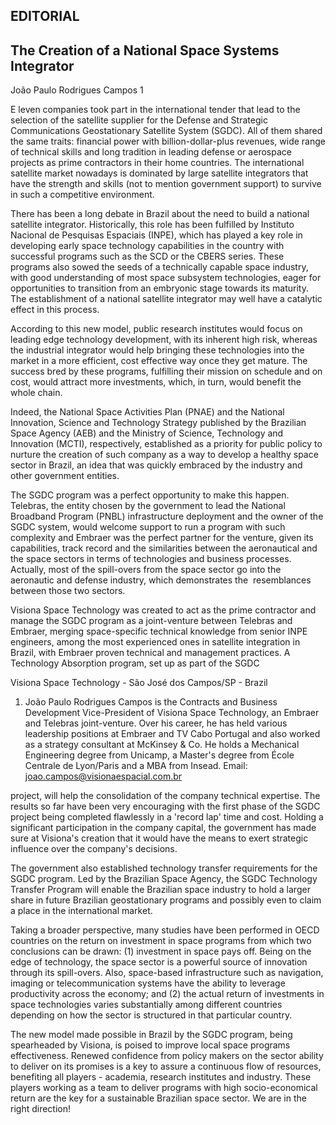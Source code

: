 ## EDITORIAL

## The Creation of a National Space Systems Integrator

João Paulo Rodrigues Campos 1

E leven companies took part in the international tender that lead to the selection of the satellite supplier for the Defense and Strategic Communications Geostationary Satellite System (SGDC). All of them shared the same traits: financial power with billion-dollar-plus revenues, wide range of  technical  skills  and  long  tradition  in  leading  defense or  aerospace  projects  as  prime  contractors  in  their  home countries.  The  international  satellite  market  nowadays  is dominated by large satellite integrators that have the strength and skills (not to mention government support) to survive in such a competitive environment.

There has been a long debate in Brazil about the need to build a national satellite integrator. Historically, this role has been  fulfilled  by  Instituto  Nacional  de  Pesquisas  Espaciais (INPE),  which  has  played  a  key  role  in  developing  early space technology capabilities in the country with successful programs  such  as  the  SCD  or  the  CBERS  series.  These programs also sowed the seeds of a technically capable space industry, with good understanding of most space subsystem technologies,  eager  for  opportunities  to  transition  from  an embryonic stage towards its maturity. The establishment of a national satellite integrator may well have a catalytic effect in this process.

According to this new model, public research institutes would focus on leading edge technology development, with its inherent high risk, whereas the industrial integrator would help bringing these technologies into the market in a more efficient, cost effective way once they get mature. The success bred by these programs, fulfilling their mission on schedule and on cost, would attract more investments, which, in turn, would benefit the whole chain.

Indeed, the National Space Activities Plan (PNAE) and the National Innovation, Science and Technology Strategy published  by  the  Brazilian  Space  Agency  (AEB)  and  the Ministry  of  Science,  Technology  and  Innovation  (MCTI), respectively,    established  as  a  priority  for  public  policy  to nurture the creation of such company as a way to develop a  healthy  space  sector  in  Brazil,  an  idea  that  was  quickly embraced by the industry and other government entities.

The SGDC program was a perfect opportunity to make this happen. Telebras, the entity chosen by the government to lead the National Broadband Program (PNBL) infrastructure deployment  and  the  owner  of  the  SGDC  system,  would welcome support  to  run  a  program  with  such  complexity and Embraer was the perfect partner for the venture, given its capabilities, track record and the similarities between the aeronautical and the space sectors in terms of technologies and  business  processes.  Actually,  most  of  the  spill-overs from  the  space  sector  go  into  the  aeronautic  and  defense industry,  which  demonstrates  the  resemblances  between those two sectors.

Visiona Space Technology  was created to act as the prime contractor and manage the SGDC program as a joint-venture between Telebras and Embraer, merging space-specific technical  knowledge  from  senior  INPE  engineers,  among the most experienced ones in satellite integration in Brazil, with  Embraer proven technical and management practices. A Technology Absorption program, set up as part of the SGDC

Visiona Space Technology - São José dos Campos/SP - Brazil

1. João Paulo Rodrigues Campos is the Contracts and Business Development Vice-President of Visiona Space Technology, an Embraer and Telebras joint-venture. Over his career, he has held various leadership positions at Embraer and TV Cabo Portugal and also worked as a strategy consultant at McKinsey &amp; Co. He holds a Mechanical Engineering degree from Unicamp, a Master's degree from École Centrale de Lyon/Paris and a MBA from Insead. Email: joao.campos@visionaespacial.com.br

project, will help the consolidation of the company technical expertise.  The  results  so  far  have  been  very  encouraging with  the  first  phase  of  the  SGDC  project  being  completed flawlessly in a 'record lap' time and cost. Holding a significant participation  in  the  company  capital,  the  government  has made sure at Visiona's creation that it would have the means to exert strategic influence over the company's decisions.

The  government  also  established  technology  transfer requirements  for  the  SGDC  program.  Led  by  the  Brazilian Space Agency, the SGDC Technology Transfer Program will enable the Brazilian space industry to hold a larger share in future Brazilian geostationary programs and possibly even to claim a place in the international market.

Taking  a  broader  perspective,  many  studies  have  been performed in OECD countries on the return on investment in space programs from which two conclusions can be drawn: (1) investment in space pays off. Being on the edge of technology, the space sector is a powerful source of innovation through its spill-overs. Also, space-based infrastructure such as navigation, imaging or telecommunication systems have the ability to leverage productivity across the economy; and (2) the actual return of investments in space technologies varies substantially  among  different  countries  depending  on  how the sector is structured in that particular country.

The new model made possible in Brazil by the SGDC program,  being  spearheaded  by  Visiona,  is  poised  to improve  local space programs  effectiveness. Renewed confidence  from  policy  makers  on  the  sector  ability  to deliver on its promises is a key to assure a continuous flow of  resources,  benefiting  all  players  -  academia,  research institutes  and  industry.  These  players  working  as  a  team to  deliver  programs  with  high  socio-economical  return are the key for a sustainable Brazilian space sector. We are in the right direction!